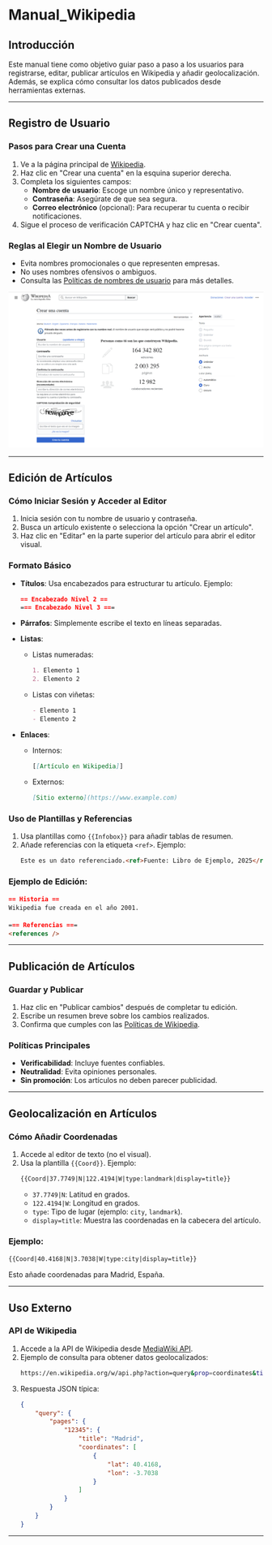 # Manual_Wikipedia

## Introducción
Este manual tiene como objetivo guiar paso a paso a los usuarios para registrarse, editar, publicar artículos en Wikipedia y añadir geolocalización. Además, se explica cómo consultar los datos publicados desde herramientas externas.

---

## Registro de Usuario

### Pasos para Crear una Cuenta

1. Ve a la página principal de [Wikipedia](https://www.wikipedia.org).
2. Haz clic en "Crear una cuenta" en la esquina superior derecha.
3. Completa los siguientes campos:
   - **Nombre de usuario**: Escoge un nombre único y representativo.
   - **Contraseña**: Asegúrate de que sea segura.
   - **Correo electrónico** (opcional): Para recuperar tu cuenta o recibir notificaciones.
4. Sigue el proceso de verificación CAPTCHA y haz clic en "Crear cuenta".

### Reglas al Elegir un Nombre de Usuario

- Evita nombres promocionales o que representen empresas.
- No uses nombres ofensivos o ambiguos.
- Consulta las [Políticas de nombres de usuario](https://en.wikipedia.org/wiki/Wikipedia:Username_policy) para más detalles.

![Captura de pantalla: Registro en Wikipedia](registro.png)

---

## Edición de Artículos

### Cómo Iniciar Sesión y Acceder al Editor
1. Inicia sesión con tu nombre de usuario y contraseña.
2. Busca un artículo existente o selecciona la opción "Crear un artículo".
3. Haz clic en "Editar" en la parte superior del artículo para abrir el editor visual.

### Formato Básico
- **Títulos**: Usa encabezados para estructurar tu artículo. Ejemplo:
  ```markdown
  == Encabezado Nivel 2 ==
  === Encabezado Nivel 3 ===
  ```

- **Párrafos**: Simplemente escribe el texto en líneas separadas.
- **Listas**:
  - Listas numeradas:
    ```markdown
    1. Elemento 1
    2. Elemento 2
    ```
  - Listas con viñetas:
    ```markdown
    - Elemento 1
    - Elemento 2
    ```

- **Enlaces**:
  - Internos:
    ```markdown
    [[Artículo en Wikipedia]]
    ```
  - Externos:
    ```markdown
    [Sitio externo](https://www.example.com)
    ```

### Uso de Plantillas y Referencias
1. Usa plantillas como `{{Infobox}}` para añadir tablas de resumen.
2. Añade referencias con la etiqueta `<ref>`. Ejemplo:
   ```markdown
   Este es un dato referenciado.<ref>Fuente: Libro de Ejemplo, 2025</ref>
   ```

### Ejemplo de Edición:
```markdown
== Historia ==
Wikipedia fue creada en el año 2001.

=== Referencias ===
<references />
```

---

## Publicación de Artículos

### Guardar y Publicar
1. Haz clic en "Publicar cambios" después de completar tu edición.
2. Escribe un resumen breve sobre los cambios realizados.
3. Confirma que cumples con las [Políticas de Wikipedia](https://es.wikipedia.org/wiki/Wikipedia:Pol%C3%ADticas).

### Políticas Principales
- **Verificabilidad**: Incluye fuentes confiables.
- **Neutralidad**: Evita opiniones personales.
- **Sin promoción**: Los artículos no deben parecer publicidad.

---

## Geolocalización en Artículos

### Cómo Añadir Coordenadas
1. Accede al editor de texto (no el visual).
2. Usa la plantilla `{{Coord}}`. Ejemplo:
   ```markdown
   {{Coord|37.7749|N|122.4194|W|type:landmark|display=title}}
   ```
   - `37.7749|N`: Latitud en grados.
   - `122.4194|W`: Longitud en grados.
   - `type`: Tipo de lugar (ejemplo: `city`, `landmark`).
   - `display=title`: Muestra las coordenadas en la cabecera del artículo.

### Ejemplo:
```markdown
{{Coord|40.4168|N|3.7038|W|type:city|display=title}}
```
Esto añade coordenadas para Madrid, España.

---

## Uso Externo

### API de Wikipedia
1. Accede a la API de Wikipedia desde [MediaWiki API](https://www.mediawiki.org/wiki/API:Main_page).
2. Ejemplo de consulta para obtener datos geolocalizados:
   ```bash
   https://en.wikipedia.org/w/api.php?action=query&prop=coordinates&titles=Madrid&format=json
   ```
3. Respuesta JSON típica:
   ```json
   {
       "query": {
           "pages": {
               "12345": {
                   "title": "Madrid",
                   "coordinates": [
                       {
                           "lat": 40.4168,
                           "lon": -3.7038
                       }
                   ]
               }
           }
       }
   }
   ```

---


